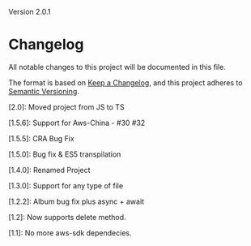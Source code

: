 Version 2.0.1
# Changelog
All notable changes to this project will be documented in this file.

The format is based on [Keep a Changelog](https://keepachangelog.com/en/1.0.0/),
and this project adheres to [Semantic Versioning](https://semver.org/spec/v2.0.0.html).

[2.0]: Moved project from JS to TS

[1.5.6]: Support for Aws-China - #30 #32

[1.5.5]: CRA Bug Fix

[1.5.0]: Bug fix & ES5 transpilation

[1.4.0]: Renamed Project

[1.3.0]: Support for any type of file

[1.2.2]: Album bug fix plus async + await

[1.2]: Now supports delete method.

[1.1]: No more aws-sdk dependecies.

